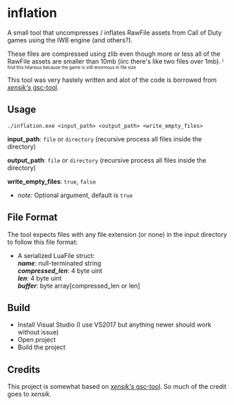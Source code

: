 # inflation
A small tool that uncompresses / inflates RawFile assets from Call of Duty games using the IW8 engine (and others?). 

These files are compressed using zlib even though more or less all of the RawFile assets are smaller than 10mb (iirc there's like two files over 1mb).
<sup><sub>I find this hilarious because the game is still enormous in file size</sub></sup>

This tool was very hastely written and alot of the code is borrowed from [*xensik's* gsc-tool](https://github.com/xensik/gsc-tool).

## Usage
``./inflation.exe <input_path> <output_path> <write_empty_files>``

**input_path**: `file` or `directory` (recursive process all files inside the directory)

**output_path**: `file` or `directory` (recursive process all files inside the directory)

**write_empty_files**: `true`, `false`
- *note:* Optional argument, default is `true`

## File Format
The tool expects files with any file extension (or none) in the input directory to follow this file format:

- A serialized LuaFile struct: <br/>
***name***: null-terminated string <br/>
***compressed_len***: 4 byte uint <br/>
***len***: 4 byte uint <br/>
***buffer***: byte array[compressed_len or len] <br/>

## Build
- Install Visual Studio (I use VS2017 but anything newer should work without issue)
- Open project
- Build the project

## Credits
This project is somewhat based on [*xensik's* gsc-tool](https://github.com/xensik/gsc-tool). So much of the credit goes to *xensik*.